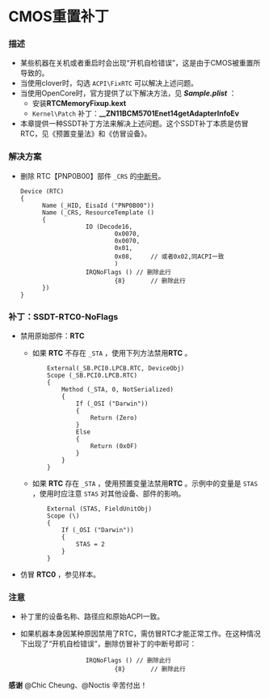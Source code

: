 # CMOS重置补丁

### 描述

- 某些机器在关机或者重启时会出现“开机自检错误”，这是由于CMOS被重置所导致的。
- 当使用clover时，勾选 `ACPI\FixRTC` 可以解决上述问题。
- 当使用OpenCore时，官方提供了以下解决方法，见 ***Sample.plist*** ：
  - 安装**RTCMemoryFixup.kext** 
  -  `Kernel\Patch` 补丁：**__ZN11BCM5701Enet14getAdapterInfoEv** 
- 本章提供一种SSDT补丁方法来解决上述问题。这个SSDT补丁本质是仿冒RTC，见《预置变量法》和《仿冒设备》。

### 解决方案

- 删除 RTC【PNP0B00】部件 `_CRS` 的<u>中断号</u>。

  ```
  Device (RTC)
  {
  		Name (_HID, EisaId ("PNP0B00"))
  		Name (_CRS, ResourceTemplate ()
  		{
  					IO (Decode16,
  							0x0070,
  							0x0070,
  							0x01, 
  							0x08,     // 或者0x02,同ACPI一致
  							)
  					IRQNoFlags () // 删除此行
  							{8}       // 删除此行
  		})
  }
  ```

### 补丁：SSDT-RTC0-NoFlags

- 禁用原始部件：**RTC** 
  - 如果 **RTC** 不存在 `_STA` ，使用下列方法禁用**RTC** 。
  
    ```
        External(_SB.PCI0.LPCB.RTC, DeviceObj)
        Scope (_SB.PCI0.LPCB.RTC)
        {
            Method (_STA, 0, NotSerialized)
            {
                If (_OSI ("Darwin"))
                {
                    Return (Zero)
                }
                Else
                {
                    Return (0x0F)
                }
            }
        }
    ```
  
  - 如果 **RTC** 存在 `_STA` ，使用预置变量法禁用**RTC** 。示例中的变量是 `STAS` ，使用时应注意 `STAS` 对其他设备、部件的影响。
  
    ```
        External (STAS, FieldUnitObj)
        Scope (\)
        {
            If (_OSI ("Darwin"))
            {
                STAS = 2
            }
        }
    ```
- 仿冒 **RTC0** ，参见样本。

### 注意

- 补丁里的设备名称、路径应和原始ACPI一致。

- 如果机器本身因某种原因禁用了RTC，需仿冒RTC才能正常工作。在这种情况下出现了“开机自检错误”，删除仿冒补丁的中断号即可：

  ```
  					IRQNoFlags () // 删除此行
  							{8}       // 删除此行
  ```


**感谢** @Chic Cheung、@Noctis 辛苦付出！